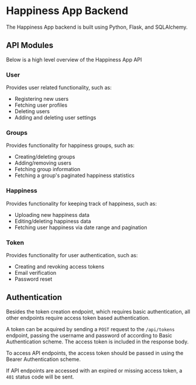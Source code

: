 # Happiness App Backend

The Happiness App backend is built using Python, Flask, and SQLAlchemy.

## API Modules

Below is a high level overview of the Happiness App API

### User

Provides user related functionality, such as:

- Registering new users
- Fetching user profiles
- Deleting users
- Adding and deleting user settings

### Groups

Provides functionality for happiness groups, such as:

- Creating/deleting groups
- Adding/removing users
- Fetching group information
- Fetching a group's paginated happiness statistics

### Happiness

Provides functionality for keeping track of happiness, such as:

- Uploading new happiness data
- Editing/deleting happiness data
- Fetching user happiness via date range and pagination

### Token

Provides functionality for user authentication, such as:

- Creating and revoking access tokens
- Email verification
- Password reset

## Authentication

Besides the token creation endpoint, which requires basic authentication, all other endpoints
require access token based authentication.

A token can be acquired by sending a `POST` request to the `/api/tokens` endpoint,
passing the username and password of according to Basic Authentication scheme.
The access token is included in the response body.

To access API endpoints, the access token should be passed in using the Bearer Authentication
scheme.

If API endpoints are accessed with an expired or missing access token, a `401` status code will be
sent.